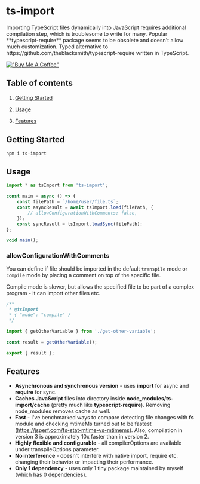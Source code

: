 <p align="center">
    <h1>ts-import</h1>
    <div>Importing TypeScript files dynamically into JavaScript requires additional compilation step, which is troublesome to write for many. Popular **typescript-require** package seems to be obsolete and doesn't allow much customization. Typed alternative to https://github.com/theblacksmith/typescript-require written in TypeScript.</div>
</p>

[!["Buy Me A Coffee"](https://www.buymeacoffee.com/assets/img/custom_images/orange_img.png)](https://www.buymeacoffee.com/radarsu)

## Table of contents

1. [Getting Started](#getting-started)

2. [Usage](#usage)

3. [Features](#features)

## Getting Started

`npm i ts-import`

## Usage

```ts
import * as tsImport from 'ts-import';

const main = async () => {
    const filePath = `/home/user/file.ts`;
    const asyncResult = await tsImport.load(filePath, {
        // allowConfigurationWithComments: false,
    });
    const syncResult = tsImport.loadSync(filePath);
};

void main();
```

### allowConfigurationWithComments
You can define if file should be imported in the default `transpile` mode or `compile` mode by placing a comment on top of the specific file.

Compile mode is slower, but allows the specified file to be part of a complex program - it can import other files etc.

```ts
/**
 * @tsImport
 * { "mode": "compile" }
 */

import { getOtherVariable } from './get-other-variable';

const result = getOtherVariable();

export { result };
```

## Features

-   **Asynchronous and synchronous version** - uses **import** for async and **require** for sync.
-   **Caches JavaScript** files into directory inside **node_modules/ts-import/cache** (pretty much like **typescript-require**). Removing node_modules removes cache as well.
-   **Fast** - I've benchmarked ways to compare detecting file changes with **fs** module and checking mtimeMs turned out to be fastest (https://jsperf.com/fs-stat-mtime-vs-mtimems). Also, compilation in version 3 is approximately 10x faster than in version 2.
-   **Highly flexible and configurable** - all compilerOptions are available under transpileOptions parameter.
-   **No interference** - doesn't interfere with native import, require etc. changing their behavior or impacting their performance.
-   **Only 1 dependency** - uses only 1 tiny package maintained by myself (which has 0 dependencies).

